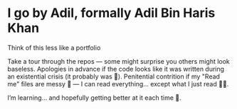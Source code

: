# I go by Adil, formally Adil Bin Haris Khan

Think of this less like a portfolio

Take a tour through the repos — some might surprise you others might look baseless. Apologies in advance if the code looks like it was written during an existential crisis (it probably was 😬).
Penitential contrition if my "Read me" files are messy 🙏 — I can read everything… except what I just read 🤷‍♂️.

I’m learning… and hopefully getting better at it each time 🚀.
